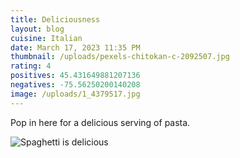 ```yaml
---
title: Deliciousness
layout: blog
cuisine: Italian
date: March 17, 2023 11:35 PM
thumbnail: /uploads/pexels-chitokan-c-2092507.jpg
rating: 4
positives: 45.431649881207136
negatives: -75.56250200140208
image: /uploads/1_4379517.jpg
---
```

P﻿op in here for a delicious serving of pasta.

![Spaghetti is delicious](/uploads/pexels-chan-walrus-958545.jpg "Spaghetti")